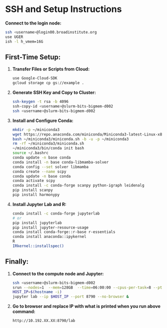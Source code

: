 
# SSH and Setup Instructions

**Connect to the login node:**
```bash
ssh <username>@login00.broadinstitute.org
use UGER
ish -l h_vmem=16G
```

## First-Time Setup:

1. **Transfer Files or Scripts from Cloud:**

   ```bash
   use Google-Cloud-SDK
   gcloud storage cp gs://example .
   ```

2. **Generate SSH Key and Copy to Cluster:**
   ```bash
   ssh-keygen -t rsa -b 4096
   ssh-copy-id <username>@slurm-bits-bigmem-d002
   ssh <username>@slurm-bits-bigmem-d002
   ```

3. **Install and Configure Conda:**
   ```bash
   mkdir -p ~/miniconda3
   wget https://repo.anaconda.com/miniconda/Miniconda3-latest-Linux-x86_64.sh -O ~/miniconda3/miniconda.sh
   bash ~/miniconda3/miniconda.sh -b -u -p ~/miniconda3
   rm -rf ~/miniconda3/miniconda.sh
   ~/miniconda3/bin/conda init bash
   source ~/.bashrc
   conda update -n base conda
   conda install -n base conda-libmamba-solver
   conda config --set solver libmamba
   conda create --name scpy
   conda update -n base conda
   conda activate scpy
   conda install -c conda-forge scanpy python-igraph leidenalg
   pip install scanpy
   pip install harmonypy
   ```

4. **Install Jupyter Lab and R:**
   ```bash
   conda install -c conda-forge jupyterlab
   # or
   pip install jupyterlab
   pip install jupyter-resource-usage
   conda install conda-forge::r-base r-essentials
   conda install anaconda::ipykernel
   R
   IRkernel::installspec()
   ```



   

## Finally:

1. **Connect to the compute node and Jupyter:**
   ```bash
   ssh <username>@slurm-bits-bigmem-d002
   srun --nodes=1  --mem=128GB  --time=06:00:00 --cpus-per-task=8 --pty /bin/bash
   HOST_IP=$(hostname -i)
   jupyter lab --ip $HOST_IP --port 8790 --no-browser &
   ```

2. **Go to browser and replace IP with what is printed when you run above command:**
   ```bash
   http://10.192.XX.XX:8790/lab
   ```
